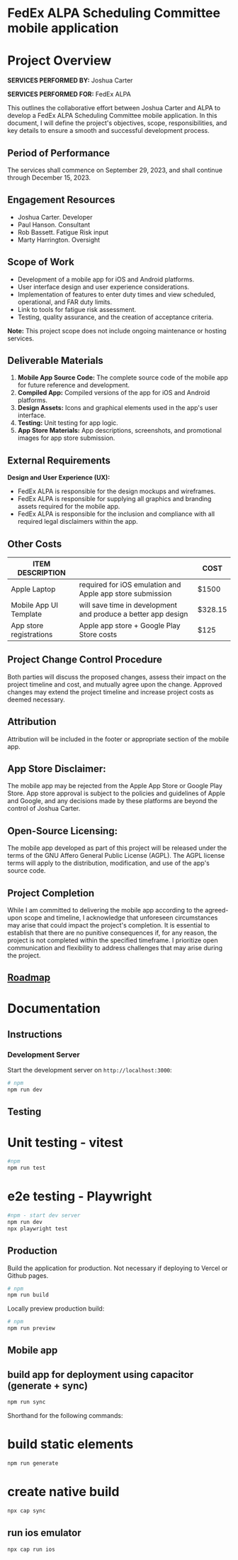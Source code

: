 # FedEx ALPA Scheduling Committee mobile application

# Project Overview

**SERVICES PERFORMED BY:** Joshua Carter

**SERVICES PERFORMED FOR:** FedEx ALPA

This outlines the collaborative effort between Joshua Carter and ALPA to develop a FedEx ALPA Scheduling Committee mobile application. In this document, I will define the project's objectives, scope, responsibilities, and key details to ensure a smooth and successful development process.

## Period of Performance

The services shall commence on September 29, 2023, and shall continue through December 15, 2023.

## Engagement Resources

- Joshua Carter. Developer
- Paul Hanson. Consultant
- Rob Bassett. Fatigue Risk input
- Marty Harrington. Oversight

## Scope of Work

- Development of a mobile app for iOS and Android platforms.
- User interface design and user experience considerations.
- Implementation of features to enter duty times and view scheduled, operational, and FAR duty limits.
- Link to tools for fatigue risk assessment.
- Testing, quality assurance, and the creation of acceptance criteria.

**Note:** This project scope does not include ongoing maintenance or hosting services.

## Deliverable Materials

1. **Mobile App Source Code:** The complete source code of the mobile app for future reference and development.
2. **Compiled App:** Compiled versions of the app for iOS and Android platforms.
3. **Design Assets:** Icons and graphical elements used in the app's user interface.
4. **Testing:** Unit testing for app logic.
5. **App Store Materials:** App descriptions, screenshots, and promotional images for app store submission.

## External Requirements

**Design and User Experience (UX):**

- FedEx ALPA is responsible for the design mockups and wireframes.
- FedEx ALPA is responsible for supplying all graphics and branding assets required for the mobile app.
- FedEx ALPA is responsible for the inclusion and compliance with all required legal disclaimers within the app.

## Other Costs

| ITEM DESCRIPTION        |                                                               | COST    |
| ----------------------- | ------------------------------------------------------------- | ------- |
| Apple Laptop            | required for iOS emulation and Apple app store submission     | $1500   |
| Mobile App UI Template  | will save time in development and produce a better app design | $328.15 |
| App store registrations | Apple app store + Google Play Store costs                     | $125    |

## Project Change Control Procedure

Both parties will discuss the proposed changes, assess their impact on the project timeline and cost, and mutually agree upon the change. Approved changes may extend the project timeline and increase project costs as deemed necessary.

## Attribution

Attribution will be included in the footer or appropriate section of the mobile app.

## App Store Disclaimer:

The mobile app may be rejected from the Apple App Store or Google Play Store. App store approval is subject to the policies and guidelines of Apple and Google, and any decisions made by these platforms are beyond the control of Joshua Carter.

## Open-Source Licensing:

The mobile app developed as part of this project will be released under the terms of the GNU Affero General Public License (AGPL). The AGPL license terms will apply to the distribution, modification, and use of the app's source code.

## Project Completion

While I am committed to delivering the mobile app according to the agreed-upon scope and timeline, I acknowledge that unforeseen circumstances may arise that could impact the project's completion. It is essential to establish that there are no punitive consequences if, for any reason, the project is not completed within the specified timeframe. I prioritize open communication and flexibility to address challenges that may arise during the project.

## [Roadmap](https://github.com/users/acrobid/projects/2/views/1)

# Documentation

## Instructions

### Development Server

Start the development server on `http://localhost:3000`:

```bash
# npm
npm run dev

```

## Testing

# Unit testing - vitest

```bash
#npm
npm run test

```

# e2e testing - Playwright

```bash
#npm - start dev server
npm run dev
npx playwright test
```


## Production

Build the application for production. Not necessary if deploying to Vercel or Github pages.

```bash
# npm
npm run build

```
Locally preview production build:

```bash
# npm
npm run preview
```

## Mobile app

## build app for deployment using capacitor (generate + sync)
```bash
npm run sync
```
Shorthand for the following commands:

# build static elements
```bash
npm run generate
```

# create native build
```bash
npx cap sync
```

## run ios emulator
```bash
npx cap run ios
```